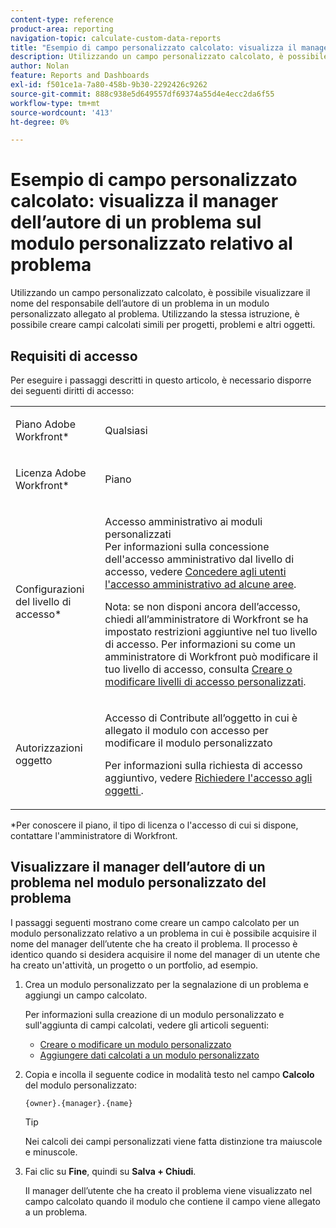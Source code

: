 ```yaml
---
content-type: reference
product-area: reporting
navigation-topic: calculate-custom-data-reports
title: "Esempio di campo personalizzato calcolato: visualizza il manager dell’autore di un problema sul modulo personalizzato relativo al problema"
description: Utilizzando un campo personalizzato calcolato, è possibile visualizzare il nome del responsabile dell’autore di un problema in un modulo personalizzato allegato al problema. Utilizzando la stessa istruzione, è possibile creare campi calcolati simili per progetti, problemi e altri oggetti.
author: Nolan
feature: Reports and Dashboards
exl-id: f501ce1a-7a80-458b-9b30-2292426c9262
source-git-commit: 888c938e5d649557df69374a55d4e4ecc2da6f55
workflow-type: tm+mt
source-wordcount: '413'
ht-degree: 0%

---
```


# Esempio di campo personalizzato calcolato: visualizza il manager dell’autore di un problema sul modulo personalizzato relativo al problema

Utilizzando un campo personalizzato calcolato, è possibile visualizzare il nome del responsabile dell’autore di un problema in un modulo personalizzato allegato al problema. Utilizzando la stessa istruzione, è possibile creare campi calcolati simili per progetti, problemi e altri oggetti.

<!--outdated link: 
>[!TIP]
>
>For information about additional custom text mode examples from other customers, follow the [Text Mode Reporting](https://one.workfront.com/s/topic/0TO0z000000cdHmGAI/text-mode-reporting?tabset-21363=3) topic on our Community site.
-->

## Requisiti di accesso

Per eseguire i passaggi descritti in questo articolo, è necessario disporre dei seguenti diritti di accesso:

<table style="table-layout:auto"> 
 <col> 
 <col> 
 <tbody> 
  <tr> 
   <td> <p>Piano Adobe Workfront*</p> </td> 
   <td>Qualsiasi</td> 
  </tr> 
  <tr> 
   <td> <p>Licenza Adobe Workfront*</p> </td> 
   <td> <p>Piano </p> </td> 
  </tr> 
  <tr data-mc-conditions=""> 
   <td>Configurazioni del livello di accesso*</td> 
   <td> <p>Accesso amministrativo ai moduli personalizzati<br>Per informazioni sulla concessione dell'accesso amministrativo dal livello di accesso, vedere <a href="../../../administration-and-setup/add-users/configure-and-grant-access/grant-users-admin-access-certain-areas.md" class="MCXref xref">Concedere agli utenti l'accesso amministrativo ad alcune aree</a>.</p> <p>Nota: se non disponi ancora dell’accesso, chiedi all’amministratore di Workfront se ha impostato restrizioni aggiuntive nel tuo livello di accesso. Per informazioni su come un amministratore di Workfront può modificare il tuo livello di accesso, consulta <a href="../../../administration-and-setup/add-users/configure-and-grant-access/create-modify-access-levels.md" class="MCXref xref">Creare o modificare livelli di accesso personalizzati</a>.</p> </td> 
  </tr> 
  <tr data-mc-conditions=""> 
   <td> <p>Autorizzazioni oggetto</p> </td> 
   <td> <p>Accesso di Contribute all’oggetto in cui è allegato il modulo con accesso per modificare il modulo personalizzato</p> <p>Per informazioni sulla richiesta di accesso aggiuntivo, vedere <a href="../../../workfront-basics/grant-and-request-access-to-objects/request-access.md" class="MCXref xref">Richiedere l'accesso agli oggetti </a>.</p> </td> 
  </tr> 
 </tbody> 
</table>

&#42;Per conoscere il piano, il tipo di licenza o l&#39;accesso di cui si dispone, contattare l&#39;amministratore di Workfront.

## Visualizzare il manager dell’autore di un problema nel modulo personalizzato del problema

I passaggi seguenti mostrano come creare un campo calcolato per un modulo personalizzato relativo a un problema in cui è possibile acquisire il nome del manager dell’utente che ha creato il problema. Il processo è identico quando si desidera acquisire il nome del manager di un utente che ha creato un&#39;attività, un progetto o un portfolio, ad esempio.

1. Crea un modulo personalizzato per la segnalazione di un problema e aggiungi un campo calcolato.

   Per informazioni sulla creazione di un modulo personalizzato e sull&#39;aggiunta di campi calcolati, vedere gli articoli seguenti:

   * [Creare o modificare un modulo personalizzato](../../../administration-and-setup/customize-workfront/create-manage-custom-forms/create-or-edit-a-custom-form.md)
   * [Aggiungere dati calcolati a un modulo personalizzato](../../../administration-and-setup/customize-workfront/create-manage-custom-forms/add-calculated-data-to-custom-form.md)

1. Copia e incolla il seguente codice in modalità testo nel campo **Calcolo** del modulo personalizzato:

   ```
   {owner}.{manager}.{name}
   ```

   >[!TIP]
   >
   >Nei calcoli dei campi personalizzati viene fatta distinzione tra maiuscole e minuscole.

1. Fai clic su **Fine**, quindi su **Salva + Chiudi**.

   Il manager dell’utente che ha creato il problema viene visualizzato nel campo calcolato quando il modulo che contiene il campo viene allegato a un problema.
